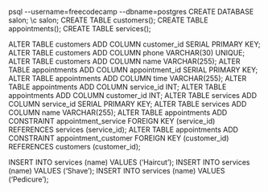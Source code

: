  psql --username=freecodecamp --dbname=postgres
CREATE DATABASE salon;
\c salon;
CREATE TABLE customers();
CREATE TABLE appointments();
CREATE TABLE services();

ALTER TABLE customers ADD COLUMN customer_id SERIAL PRIMARY KEY;
ALTER TABLE customers ADD COLUMN phone VARCHAR(30) UNIQUE;
ALTER TABLE customers ADD COLUMN name VARCHAR(255);
ALTER TABLE appointments ADD COLUMN appointment_id SERIAL PRIMARY KEY;
ALTER TABLE appointments ADD COLUMN time VARCHAR(255);
ALTER TABLE appointments ADD COLUMN service_id INT;
ALTER TABLE appointments ADD COLUMN customer_id INT;
ALTER TABLE services ADD COLUMN service_id SERIAL PRIMARY KEY;
ALTER TABLE services ADD COLUMN name VARCHAR(255);
ALTER TABLE appointments ADD CONSTRAINT appointment_service FOREIGN KEY (service_id) REFERENCES services (service_id);
ALTER TABLE appointments ADD CONSTRAINT appointment_customer FOREIGN KEY (customer_id) REFERENCES customers (customer_id);

INSERT INTO services (name) VALUES (‘Haircut’);
INSERT INTO services (name) VALUES (‘Shave’);
INSERT INTO services (name) VALUES (‘Pedicure’);
